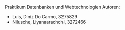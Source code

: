 Praktikum Datenbanken und Webtechnologien
Autoren:
 * Luis, Diniz Do Carmo, 3275829
 * Nilusche, Liyanaarachchi, 3272466
